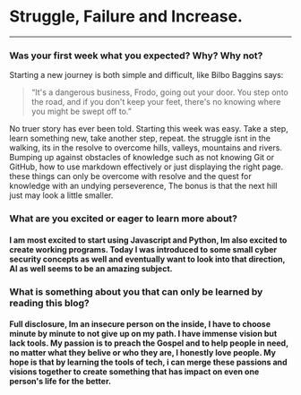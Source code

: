 # Struggle, Failure and Increase.
---

### Was your first week what you expected? Why? Why not?
   <p> Starting a new journey is both simple and difficult, like Bilbo Baggins says:
    </p>

> “It's a dangerous business, Frodo, going out your door. You step onto the road, and if you don't keep your feet, there's no knowing where you might be swept off to.”

<p> No truer story has ever been told. Starting this week was easy. Take a step, learn something new, take another step, repeat.
    the struggle isnt in the walking, its in the resolve to overcome hills, valleys, mountains and rivers. Bumping up against obstacles of knowledge such as not knowing Git or GitHub, how to use markdown effectively or just displaying the right page. these things can only be overcome with resolve and the quest for knowledge with an undying perseverence, The bonus is that the next hill just may look a little smaller.</p> 

### What are you excited or eager to learn more about?
   <h4> I am most excited to start using Javascript and Python, Im also excited to create working programs. Today I was introduced to some small cyber security concepts as well and eventually want to look into that direction, AI as well seems to be an amazing subject. 

### What is something about you that can only be learned by reading this blog?
   <h4> Full disclosure, Im an insecure person on the inside, I have to choose minute by minute to not give up on my path. I have immense vision but lack tools. My passion is to preach the Gospel and to help people in need, no matter what they belive or who they are, I honestly love people. My hope is that by learning the tools of tech, i can merge these passions and visions together to create something that has impact on even one person's life for the better. 